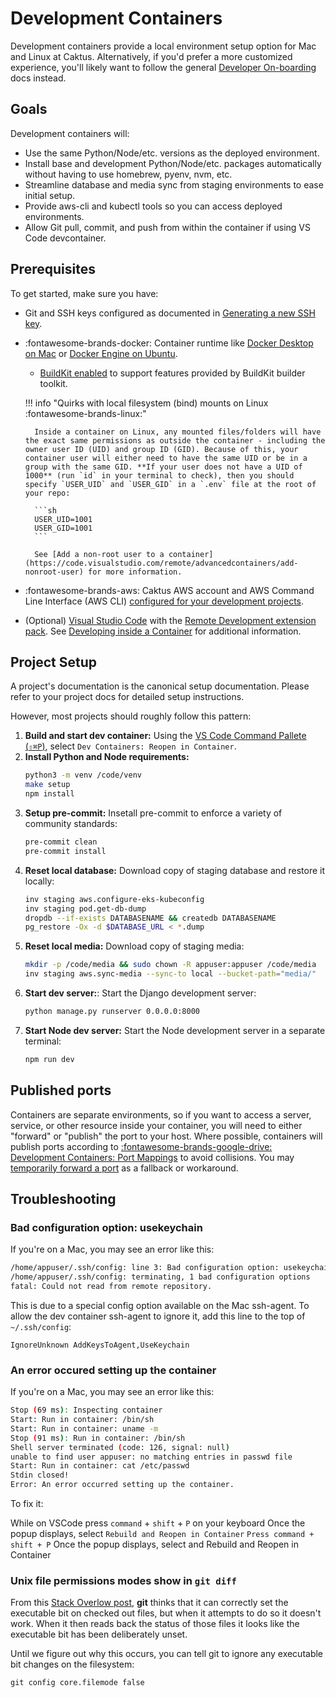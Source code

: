 # Development Containers

Development containers provide a local environment setup option for Mac and Linux at Caktus. Alternatively, if you'd prefer a more customized experience, you'll likely want to follow the general [Developer On-boarding](index.md) docs instead.

## Goals

Development containers will:

* Use the same Python/Node/etc. versions as the deployed environment.
* Install base and development Python/Node/etc. packages automatically without having to use homebrew, pyenv, nvm, etc.
* Streamline database and media sync from staging environments to ease initial setup.
* Provide aws-cli and kubectl tools so you can access deployed environments.
* Allow Git pull, commit, and push from within the container if using VS Code devcontainer.

## Prerequisites

To get started, make sure you have:

* Git and SSH keys configured as documented in [Generating a new SSH key](M1.md#generating-a-new-ssh-key).

* :fontawesome-brands-docker: Container runtime like [Docker Desktop on Mac](https://docs.docker.com/desktop/install/mac-install/) or [Docker Engine on Ubuntu](https://docs.docker.com/engine/install/ubuntu/).

    * [BuildKit enabled](https://docs.docker.com/develop/develop-images/build_enhancements/) to support features provided by BuildKit builder toolkit.

    !!! info "Quirks with local filesystem (bind) mounts on Linux :fontawesome-brands-linux:"

        Inside a container on Linux, any mounted files/folders will have the exact same permissions as outside the container - including the owner user ID (UID) and group ID (GID). Because of this, your container user will either need to have the same UID or be in a group with the same GID. **If your user does not have a UID of 1000** (run `id` in your terminal to check), then you should specify `USER_UID` and `USER_GID` in a `.env` file at the root of your repo:
        
        ```sh
        USER_UID=1001
        USER_GID=1001
        ```
        
        See [Add a non-root user to a container](https://code.visualstudio.com/remote/advancedcontainers/add-nonroot-user) for more information.

* :fontawesome-brands-aws: Caktus AWS account and AWS Command Line Interface (AWS CLI) [configured for your development projects](AWS.md).

* (Optional) [Visual Studio Code](https://code.visualstudio.com/) with the [Remote Development extension pack](https://aka.ms/vscode-remote/download/extension). See [Developing inside a Container](https://code.visualstudio.com/docs/remote/containers) for additional information.

## Project Setup

A project's documentation is the canonical setup documentation. Please refer to your project docs for detailed setup instructions.

However, most projects should roughly follow this pattern:

1. **Build and start dev container:** Using the [VS Code Command Pallete (`⇧⌘P`)](https://code.visualstudio.com/docs/getstarted/userinterface#_command-palette), select `Dev Containers: Reopen in Container`.
2. **Install Python and Node requirements:** 
   ```sh
   python3 -m venv /code/venv
   make setup
   npm install
   ```
3. **Setup pre-commit:** Insetall pre-commit to enforce a variety of community standards:
   ```sh
   pre-commit clean
   pre-commit install
   ```
4. **Reset local database:** Download copy of staging database and restore it locally:
   ```sh
   inv staging aws.configure-eks-kubeconfig
   inv staging pod.get-db-dump
   dropdb --if-exists DATABASENAME && createdb DATABASENAME
   pg_restore -Ox -d $DATABASE_URL < *.dump
   ```
6. **Reset local media:** Download copy of staging media:
   ```sh
   mkdir -p /code/media && sudo chown -R appuser:appuser /code/media
   inv staging aws.sync-media --sync-to local --bucket-path="media/"
   ```
7. **Start dev server:**: Start the Django development server:
   ```sh
   python manage.py runserver 0.0.0.0:8000
   ```
7. **Start Node dev server:** Start the Node development server in a separate terminal:
   ```sh
   npm run dev
   ```

## Published ports

Containers are separate environments, so if you want to access a server, service, or other resource inside your container, you will need to either "forward" or "publish" the port to your host. Where possible, containers will publish ports according to [:fontawesome-brands-google-drive: Development Containers: Port Mappings](https://docs.google.com/spreadsheets/d/11NCiDh7wTqVepw04JI1U4kn8dcRF4VtB9aIE-QEm1Sg/edit#gid=0) to avoid collisions. You may [temporarily forward a port](https://code.visualstudio.com/docs/devcontainers/containers#_temporarily-forwarding-a-port) as a fallback or workaround.

## Troubleshooting

### Bad configuration option: usekeychain

If you're on a Mac, you may see an error like this:

```sh
/home/appuser/.ssh/config: line 3: Bad configuration option: usekeychain
/home/appuser/.ssh/config: terminating, 1 bad configuration options
fatal: Could not read from remote repository.
```

This is due to a special config option available on the Mac ssh-agent. To allow the dev container ssh-agent to ignore it, add this line to the top of `~/.ssh/config`:

```config
IgnoreUnknown AddKeysToAgent,UseKeychain
```

### An error occured setting up the container

If you're on a Mac, you may see an error like this:

```sh
Stop (69 ms): Inspecting container
Start: Run in container: /bin/sh
Start: Run in container: uname -m
Stop (91 ms): Run in container: /bin/sh
Shell server terminated (code: 126, signal: null)
unable to find user appuser: no matching entries in passwd file
Start: Run in container: cat /etc/passwd
Stdin closed!
Error: An error occurred setting up the container.
```

To fix it:

While on VSCode press `command` + `shift` + `P` on your keyboard
Once the popup displays, select `Rebuild and Reopen in Container`
`Press command + shift + P`
Once the popup displays, select and Rebuild and Reopen in Container

### Unix file permissions modes show in `git diff`

From this [Stack Overlow post](https://stackoverflow.com/a/1257613/277364), **git** thinks that it can correctly set the executable bit on checked out files, but when it attempts to do so it doesn't work. When it then reads back the status of those files it looks like the executable bit has been deliberately unset.

Until we figure out why this occurs, you can tell git to ignore any executable bit changes on the filesystem:

```
git config core.filemode false
```
